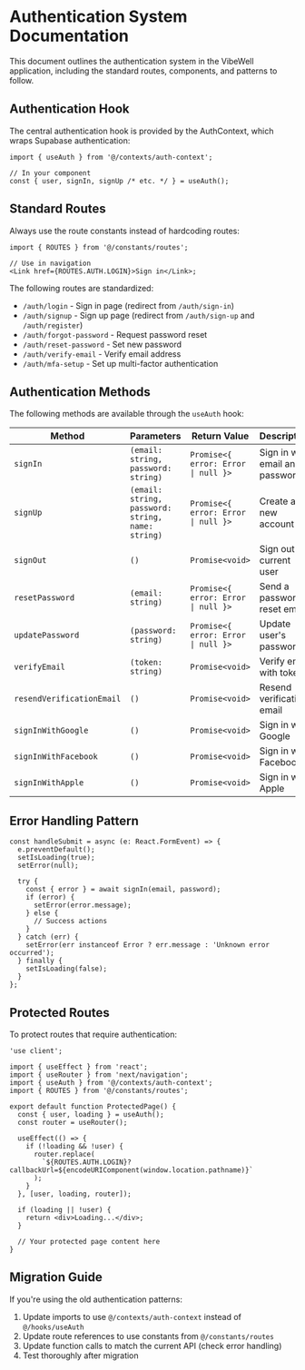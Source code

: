 # Authentication System Documentation

This document outlines the authentication system in the VibeWell application, including the standard routes, components, and patterns to follow.

## Authentication Hook

The central authentication hook is provided by the AuthContext, which wraps Supabase authentication:

```tsx
import { useAuth } from '@/contexts/auth-context';

// In your component
const { user, signIn, signUp /* etc. */ } = useAuth();
```

## Standard Routes

Always use the route constants instead of hardcoding routes:

```tsx
import { ROUTES } from '@/constants/routes';

// Use in navigation
<Link href={ROUTES.AUTH.LOGIN}>Sign in</Link>;
```

The following routes are standardized:

- `/auth/login` - Sign in page (redirect from `/auth/sign-in`)
- `/auth/signup` - Sign up page (redirect from `/auth/sign-up` and `/auth/register`)
- `/auth/forgot-password` - Request password reset
- `/auth/reset-password` - Set new password
- `/auth/verify-email` - Verify email address
- `/auth/mfa-setup` - Set up multi-factor authentication

## Authentication Methods

The following methods are available through the `useAuth` hook:

| Method                    | Parameters                                        | Return Value                        | Description                     |
| ------------------------- | ------------------------------------------------- | ----------------------------------- | ------------------------------- |
| `signIn`                  | `(email: string, password: string)`               | `Promise<{ error: Error \| null }>` | Sign in with email and password |
| `signUp`                  | `(email: string, password: string, name: string)` | `Promise<{ error: Error \| null }>` | Create a new account            |
| `signOut`                 | `()`                                              | `Promise<void>`                     | Sign out the current user       |
| `resetPassword`           | `(email: string)`                                 | `Promise<{ error: Error \| null }>` | Send a password reset email     |
| `updatePassword`          | `(password: string)`                              | `Promise<{ error: Error \| null }>` | Update user's password          |
| `verifyEmail`             | `(token: string)`                                 | `Promise<void>`                     | Verify email with token         |
| `resendVerificationEmail` | `()`                                              | `Promise<void>`                     | Resend verification email       |
| `signInWithGoogle`        | `()`                                              | `Promise<void>`                     | Sign in with Google             |
| `signInWithFacebook`      | `()`                                              | `Promise<void>`                     | Sign in with Facebook           |
| `signInWithApple`         | `()`                                              | `Promise<void>`                     | Sign in with Apple              |

## Error Handling Pattern

```tsx
const handleSubmit = async (e: React.FormEvent) => {
  e.preventDefault();
  setIsLoading(true);
  setError(null);

  try {
    const { error } = await signIn(email, password);
    if (error) {
      setError(error.message);
    } else {
      // Success actions
    }
  } catch (err) {
    setError(err instanceof Error ? err.message : 'Unknown error occurred');
  } finally {
    setIsLoading(false);
  }
};
```

## Protected Routes

To protect routes that require authentication:

```tsx
'use client';

import { useEffect } from 'react';
import { useRouter } from 'next/navigation';
import { useAuth } from '@/contexts/auth-context';
import { ROUTES } from '@/constants/routes';

export default function ProtectedPage() {
  const { user, loading } = useAuth();
  const router = useRouter();

  useEffect(() => {
    if (!loading && !user) {
      router.replace(
        `${ROUTES.AUTH.LOGIN}?callbackUrl=${encodeURIComponent(window.location.pathname)}`
      );
    }
  }, [user, loading, router]);

  if (loading || !user) {
    return <div>Loading...</div>;
  }

  // Your protected page content here
}
```

## Migration Guide

If you're using the old authentication patterns:

1. Update imports to use `@/contexts/auth-context` instead of `@/hooks/useAuth`
2. Update route references to use constants from `@/constants/routes`
3. Update function calls to match the current API (check error handling)
4. Test thoroughly after migration
